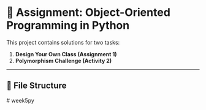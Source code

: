 # 📝 Assignment: Object-Oriented Programming in Python

This project contains solutions for two tasks:  
1. **Design Your Own Class (Assignment 1)**  
2. **Polymorphism Challenge (Activity 2)**  

---

## 📂 File Structure
#   w e e k 5 p y 
 
 
